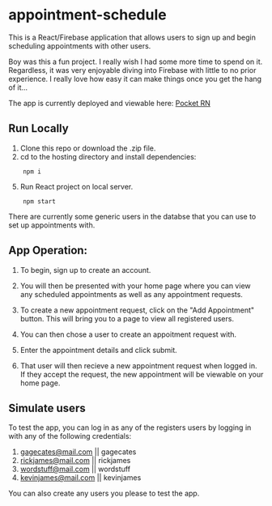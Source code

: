 # appointment-schedule

This is a React/Firebase application that allows users to sign up and begin scheduling appointments with other users.

Boy was this a fun project. I really wish I had some more time to spend on it. Regardless, it was very enjoyable diving into Firebase with little to no prior experience. I really love how easy it can make things once you get the hang of it...

The app is currently deployed and viewable here: [Pocket RN](https://pocket-rn-7b032.web.app/)

## Run Locally

1. Clone this repo or download the .zip file.
2. cd to the hosting directory and install dependencies:

```
    npm i
```

5. Run React project on local server.

```
    npm start
```

There are currently some generic users in the databse that you can use to set up appointments with.

## App Operation:

1. To begin, sign up to create an account.

2. You will then be presented with your home page where you can view any scheduled appointments as well as any appointment requests.

3. To create a new appointment request, click on the "Add Appointment" button. This will bring you to a page to view all registered users.

4. You can then chose a user to create an appoitment request with.

5. Enter the appointment details and click submit.

6. That user will then recieve a new appointment request when logged in. If they accept the request, the new appointment will be viewable on your home page.

## Simulate users

To test the app, you can log in as any of the registers users by logging in with any of the following credentials:

1. gagecates@mail.com || gagecates
2. rickjames@mail.com || rickjames
3. wordstuff@mail.com || wordstuff
4. kevinjames@mail.com || kevinjames

You can also create any users you please to test the app.
